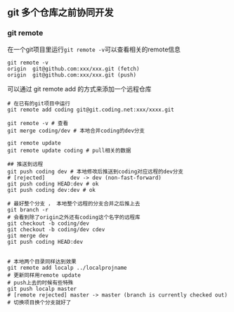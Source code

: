 ## git 多个仓库之前协同开发

### git remote

在一个git项目里运行``` git remote -v ```可以查看相关的remote信息

```
git remote -v 
origin  git@github.com:xxx/xxx.git (fetch)
origin  git@github.com:xxx/xxx.git (push)
```

可以通过 git remote add <name> <url> 的方式来添加一个远程仓库

```
# 在已有的git项目中运行
git remote add coding git@git.coding.net:xxx/xxxx.git

git remote -v # 查看
git merge coding/dev # 本地合并coding的dev分支

git remote update
git remote update coding # pull相关的数据

## 推送到远程
git push coding dev # 本地修改后推送到coding对应远程的dev分支
# [rejected]        dev -> dev (non-fast-forward)
git push coding HEAD:dev # ok
git push coding dev:dev # ok

# 最好整个分支 ， 本地整个远程的分支合并之后推上去
git branch -r 
# 会看到除了origin之外还有coding这个名字的远程库
git checkout -b coding/dev
git checkout -b coding/dev cdev
git merge dev
git push coding HEAD:dev


# 本地两个目录同样达到效果
git remote add localp ../localprojname
# 更新同样用remote update
# push上去的时候有些特殊
git push localp master
# [remote rejected] master -> master (branch is currently checked out)
# 切换项目换个分支就好了

```
